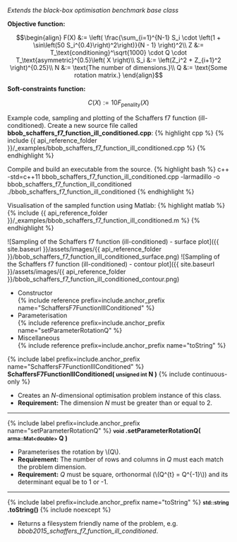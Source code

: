 *Extends the black-box optimisation benchmark base class*

**Objective function:**

$$\begin{align}
F(X) &:= \left( \frac{\sum_{i=1}^{N-1} S_i \cdot \left(1 + \sin\left(50 S_i^{0.4}\right)^2\right)}{N - 1} \right)^2\\
Z &:= T_\text{conditioning}^\sqrt{1000} \cdot Q \cdot T_\text{asymmetric}^{0.5}\left( X \right)\\
S_i &:= \left(Z_i^2 + Z_{i+1}^2 \right)^{0.25}\\
N &:= \text{The number of dimensions.}\\
Q &:= \text{Some rotation matrix.}
\end{align}$$

**Soft-constraints function:**

$$C(X) := 10 F_\text{penality}(X)$$

Example code, sampling and plotting of the Schaffers f7 function (ill-conditioned).
Create a new source file called **bbob_schaffers_f7_function_ill_conditioned.cpp**:
{% highlight cpp %}
{% include {{ api_reference_folder }}/_examples/bbob_schaffers_f7_function_ill_conditioned.cpp %}
{% endhighlight %}

Compile and build an executable from the source.
{% highlight bash %}
c++ -std=c++11 bbob_schaffers_f7_function_ill_conditioned.cpp -larmadillo -o bbob_schaffers_f7_function_ill_conditioned
./bbob_schaffers_f7_function_ill_conditioned
{% endhighlight %}

Visualisation of the sampled function using Matlab:
{% highlight matlab %}
{% include {{ api_reference_folder }}/_examples/bbob_schaffers_f7_function_ill_conditioned.m %}
{% endhighlight %}

![Sampling of the Schaffers f7 function (ill-conditioned) - surface plot]({{ site.baseurl }}/assets/images/{{ api_reference_folder }}/bbob_schaffers_f7_function_ill_conditioned_surface.png)
![Sampling of the Schaffers f7 function (ill-conditioned) - contour plot]({{ site.baseurl }}/assets/images/{{ api_reference_folder }}/bbob_schaffers_f7_function_ill_conditioned_contour.png)

- Constructor<br>
  {% include reference prefix=include.anchor_prefix name="SchaffersF7FunctionIllConditioned" %}
- Parameterisation<br>
  {% include reference prefix=include.anchor_prefix name="setParameterRotationQ" %}
- Miscellaneous<br>
  {% include reference prefix=include.anchor_prefix name="toString" %}

{% include label prefix=include.anchor_prefix name="SchaffersF7FunctionIllConditioned" %}
**SchaffersF7FunctionIllConditioned( <small>unsigned int</small> N )** {% include continuous-only %}

- Creates an *N*-dimensional optimisation problem instance of this class.
- **Requirement:** The dimension *N* must be greater than or equal to 2.

---
{% include label prefix=include.anchor_prefix name="setParameterRotationQ" %}
**<small>void</small> .setParameterRotationQ( <small>arma::Mat&lt;double&gt;</small> Q )**

- Parameterises the rotation by \\(Q\\).
- **Requirement:** The number of rows and columns in *Q* must each match the problem dimension.
- **Requirement:** *Q* must be square, orthonormal (\\(Q^{t} = Q^{-1}\\)) and its determinant equal be to 1 or -1.

---
{% include label prefix=include.anchor_prefix name="toString" %}
**<small>std::string</small> .toString()** {% include noexcept %}

- Returns a filesystem friendly name of the problem, e.g. *bbob2015_schaffers_f7_function_ill_conditioned*.